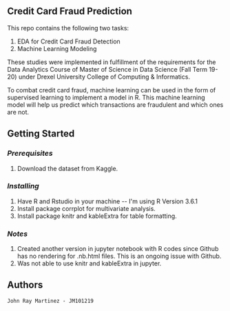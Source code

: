 ## **Credit Card Fraud Prediction**

This repo contains the following two tasks:
1. EDA for Credit Card Fraud Detection
2. Machine Learning Modeling

These studies were implemented in fulfillment of the requirements for the Data Analytics Course of Master of Science in Data Science (Fall Term 19-20) under Drexel University College of Computing & Informatics. 

To combat credit card fraud, machine learning can be used in the form of supervised learning to implement a model in R. This machine learning model will help us predict which transactions are fraudulent and which ones are not. 

## **Getting Started**
### *Prerequisites*
1. Download the dataset from Kaggle.

### *Installing*
1. Have R and Rstudio in your machine -- I'm using R Version 3.6.1
2. Install package corrplot for multivariate analysis.
3. Install package knitr and kableExtra for table formatting.

### *Notes*
1. Created another version in jupyter notebook with R codes since Github has no rendering for .nb.html files. This is an ongoing issue with Github.
2. Was not able to use knitr and kableExtra in jupyter.

## **Authors**
    John Ray Martinez - JM101219

